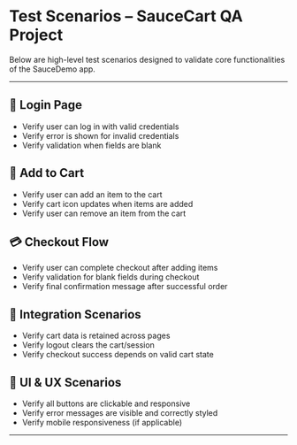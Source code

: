 # Test Scenarios – SauceCart QA Project

Below are high-level test scenarios designed to validate core functionalities of the SauceDemo app.

---

## 🔐 Login Page
- Verify user can log in with valid credentials
- Verify error is shown for invalid credentials
- Verify validation when fields are blank

## 🛒 Add to Cart
- Verify user can add an item to the cart
- Verify cart icon updates when items are added
- Verify user can remove an item from the cart

## 💳 Checkout Flow
- Verify user can complete checkout after adding items
- Verify validation for blank fields during checkout
- Verify final confirmation message after successful order

## 🔁 Integration Scenarios
- Verify cart data is retained across pages
- Verify logout clears the cart/session
- Verify checkout success depends on valid cart state

## 💅 UI & UX Scenarios
- Verify all buttons are clickable and responsive
- Verify error messages are visible and correctly styled
- Verify mobile responsiveness (if applicable)

---
